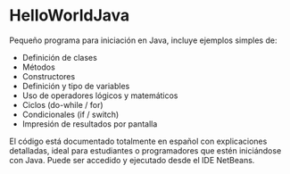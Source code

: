 # HelloWorldJava

Pequeño programa para iniciación en Java, incluye ejemplos simples de:
- Definición de clases
- Métodos
- Constructores
- Definición y tipo de variables
- Uso de operadores lógicos y matemáticos
- Ciclos (do-while / for)
- Condicionales (if / switch)
- Impresión de resultados por pantalla

El código está documentado totalmente en español con explicaciones detalladas, ideal para estudiantes o programadores que estén iniciándose con Java. Puede ser accedido y ejecutado desde el IDE NetBeans.
